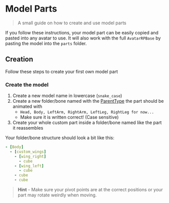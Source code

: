 # Model Parts
> A small guide on how to create and use model parts

If you follow these instructions, your model part can be easily copied 
and pasted into any avatar to use. It will also work with the full 
`AvatarRPBase` by pasting the model into the `parts` folder.

## Creation
Follow these steps to create your first own model part

### Create the model
1. Create a new model name in lowercase (`snake_case`)
2. Create a new folder/bone named with the
    [ParentType](https://wiki.figuramc.org/enums/ModelPartParentTypes) 
    the part should be animated with
    - `Head, Body, LeftArm, RightArm, LeftLeg, RightLeg for now...`
    - Make sure it is written correct! (Case sensitive)
3. Create your whole custom part inside a folder/bone named like 
    the part it reassembles

Your folder/bone structure should look a bit like this:
```yml
- [Body]
  - [custom_wings]
    - [wing_right]
      - cube
    - [wing_left]
      - cube
    - cube
    - cube
```

> **Hint** - Make sure your pivot points are at the correct positions
  or your part may rotate weirdly when moving.